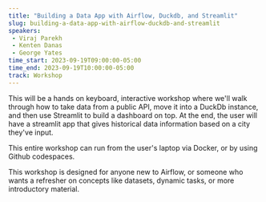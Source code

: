 ```yaml
---
title: "Building a Data App with Airflow, Duckdb, and Streamlit"
slug: building-a-data-app-with-airflow-duckdb-and-streamlit
speakers:
 - Viraj Parekh
 - Kenten Danas
 - George Yates
time_start: 2023-09-19T09:00:00-05:00
time_end: 2023-09-19T10:00:00-05:00
track: Workshop
---
```


This will be a hands on keyboard, interactive workshop where we'll walk through how to take data from a public API, move it into a DuckDb instance, and then use Streamlit to build a dashboard on top. At the end, the user will have a streamlit app that gives historical data information based on a city they've input.

This entire workshop can run from the user's laptop via Docker, or by using Github codespaces.

This workshop is designed for anyone new to Airflow, or someone who wants a refresher on concepts like datasets, dynamic tasks, or more introductory material. 